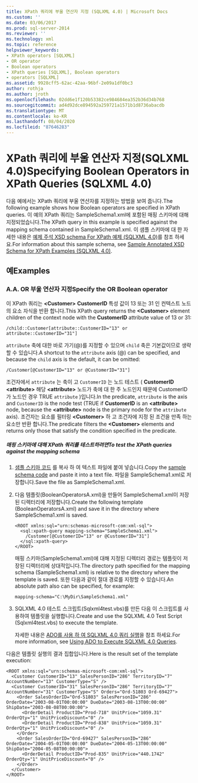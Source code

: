 ```yaml
---
title: XPath 쿼리에 부울 연산자 지정 (SQLXML 4.0) | Microsoft Docs
ms.custom: ''
ms.date: 03/06/2017
ms.prod: sql-server-2014
ms.reviewer: ''
ms.technology: xml
ms.topic: reference
helpviewer_keywords:
- XPath operators [SQLXML]
- OR operator
- Boolean operators
- XPath queries [SQLXML], Boolean operators
- operators [SQLXML]
ms.assetid: 9928cff5-62ac-42aa-96bf-2e09a1df0bc3
author: rothja
ms.author: jroth
ms.openlocfilehash: 02dd6e1f120b53382ce984684ea352b36d34b768
ms.sourcegitcommit: ad4d92dce894592a259721a1571b1d8736abacdb
ms.translationtype: MT
ms.contentlocale: ko-KR
ms.lasthandoff: 08/04/2020
ms.locfileid: "87646283"
---
```

# <a name="specifying-boolean-operators-in-xpath-queries-sqlxml-40"></a><span data-ttu-id="c0b27-102">XPath 쿼리에 부울 연산자 지정(SQLXML 4.0)</span><span class="sxs-lookup"><span data-stu-id="c0b27-102">Specifying Boolean Operators in XPath Queries (SQLXML 4.0)</span></span>
  <span data-ttu-id="c0b27-103">다음 예에서는 XPath 쿼리에 부울 연산자를 지정하는 방법을 보여 줍니다.</span><span class="sxs-lookup"><span data-stu-id="c0b27-103">The following example shows how Boolean operators are specified in XPath queries.</span></span> <span data-ttu-id="c0b27-104">이 예의 XPath 쿼리는 SampleSchema1.xml에 포함된 매핑 스키마에 대해 지정되었습니다.</span><span class="sxs-lookup"><span data-stu-id="c0b27-104">The XPath query in this example is specified against the mapping schema contained in SampleSchema1.xml.</span></span> <span data-ttu-id="c0b27-105">이 샘플 스키마에 대 한 자세한 내용은 [예제 주석 XSD schema For XPath 예제 &#40;SQLXML 4.0&#41;](sample-annotated-xsd-schema-for-xpath-examples-sqlxml-4-0.md)를 참조 하세요.</span><span class="sxs-lookup"><span data-stu-id="c0b27-105">For information about this sample schema, see [Sample Annotated XSD Schema for XPath Examples &#40;SQLXML 4.0&#41;](sample-annotated-xsd-schema-for-xpath-examples-sqlxml-4-0.md).</span></span>  
  
## <a name="examples"></a><span data-ttu-id="c0b27-106">예</span><span class="sxs-lookup"><span data-stu-id="c0b27-106">Examples</span></span>  
  
### <a name="a-specify-the-or-boolean-operator"></a><span data-ttu-id="c0b27-107">A.</span><span class="sxs-lookup"><span data-stu-id="c0b27-107">A.</span></span> <span data-ttu-id="c0b27-108">OR 부울 연산자 지정</span><span class="sxs-lookup"><span data-stu-id="c0b27-108">Specify the OR Boolean operator</span></span>  
 <span data-ttu-id="c0b27-109">이 XPath 쿼리는 **\<Customer>** **CustomerID** 특성 값이 13 또는 31 인 컨텍스트 노드의 요소 자식을 반환 합니다.</span><span class="sxs-lookup"><span data-stu-id="c0b27-109">This XPath query returns the **\<Customer>** element children of the context node with the **CustomerID** attribute value of 13 or 31:</span></span>  
  
```  
/child::Customer[attribute::CustomerID="13" or attribute::CustomerID="31"]  
```  
  
 <span data-ttu-id="c0b27-110">`attribute` 축에 대한 바로 가기(@)를 지정할 수 있으며 `child` 축은 기본값이므로 생략할 수 있습니다.</span><span class="sxs-lookup"><span data-stu-id="c0b27-110">A shortcut to the `attribute` axis (@) can be specified, and because the `child` axis is the default, it can be omitted:</span></span>  
  
```  
/Customer[@CustomerID="13" or @CustomerID="31"]  
```  
  
 <span data-ttu-id="c0b27-111">조건자에서 `attribute` 는 축이 고 `CustomerID` 는 노드 테스트 ( **CustomerID** **\<attribute>** 해당 **\<attribute>** 노드가 축에 대 한 주 노드인지 때문에 CustomerID가 노드인 경우 TRUE `attribute` )입니다.</span><span class="sxs-lookup"><span data-stu-id="c0b27-111">In the predicate, `attribute` is the axis and `CustomerID` is the node test (TRUE if **CustomerID** is an **\<attribute>** node, because the **\<attribute>** node is the primary node for the `attribute` axis).</span></span> <span data-ttu-id="c0b27-112">조건자는 요소를 필터링 **\<Customer>** 하 고 조건자에 지정 된 조건을 만족 하는 요소만 반환 합니다.</span><span class="sxs-lookup"><span data-stu-id="c0b27-112">The predicate filters the **\<Customer>** elements and returns only those that satisfy the condition specified in the predicate.</span></span>  
  
##### <a name="to-test-the-xpath-queries-against-the-mapping-schema"></a><span data-ttu-id="c0b27-113">매핑 스키마에 대해 XPath 쿼리를 테스트하려면</span><span class="sxs-lookup"><span data-stu-id="c0b27-113">To test the XPath queries against the mapping schema</span></span>  
  
1.  <span data-ttu-id="c0b27-114">[샘플 스키마 코드](sample-annotated-xsd-schema-for-xpath-examples-sqlxml-4-0.md) 를 복사 하 여 텍스트 파일에 붙여 넣습니다.</span><span class="sxs-lookup"><span data-stu-id="c0b27-114">Copy the [sample schema code](sample-annotated-xsd-schema-for-xpath-examples-sqlxml-4-0.md) and paste it into a text file.</span></span> <span data-ttu-id="c0b27-115">파일을 SampleSchema1.xml로 저장합니다.</span><span class="sxs-lookup"><span data-stu-id="c0b27-115">Save the file as SampleSchema1.xml.</span></span>  
  
2.  <span data-ttu-id="c0b27-116">다음 템플릿(BooleanOperatorsA.xml)을 만들어 SampleSchema1.xml이 저장된 디렉터리에 저장합니다.</span><span class="sxs-lookup"><span data-stu-id="c0b27-116">Create the following template (BooleanOperatorsA.xml) and save it in the directory where SampleSchema1.xml is saved.</span></span>  
  
    ```  
    <ROOT xmlns:sql="urn:schemas-microsoft-com:xml-sql">  
      <sql:xpath-query mapping-schema="SampleSchema1.xml">  
        /Customer[@CustomerID="13" or @CustomerID="31"]  
      </sql:xpath-query>  
    </ROOT>  
    ```  
  
     <span data-ttu-id="c0b27-117">매핑 스키마(SampleSchema1.xml)에 대해 지정된 디렉터리 경로는 템플릿이 저장된 디렉터리에 상대적입니다.</span><span class="sxs-lookup"><span data-stu-id="c0b27-117">The directory path specified for the mapping schema (SampleSchema1.xml) is relative to the directory where the template is saved.</span></span> <span data-ttu-id="c0b27-118">또한 다음과 같이 절대 경로를 지정할 수 있습니다.</span><span class="sxs-lookup"><span data-stu-id="c0b27-118">An absolute path also can be specified, for example:</span></span>  
  
    ```  
    mapping-schema="C:\MyDir\SampleSchema1.xml"  
    ```  
  
3.  <span data-ttu-id="c0b27-119">SQLXML 4.0 테스트 스크립트(Sqlxml4test.vbs)를 만든 다음 이 스크립트를 사용하여 템플릿을 실행합니다.</span><span class="sxs-lookup"><span data-stu-id="c0b27-119">Create and use the SQLXML 4.0 Test Script (Sqlxml4test.vbs) to execute the template.</span></span>  
  
     <span data-ttu-id="c0b27-120">자세한 내용은 [ADO를 사용 하 여 SQLXML 4.0 쿼리 실행](../../sqlxml/using-ado-to-execute-sqlxml-4-0-queries.md)을 참조 하세요.</span><span class="sxs-lookup"><span data-stu-id="c0b27-120">For more information, see [Using ADO to Execute SQLXML 4.0 Queries](../../sqlxml/using-ado-to-execute-sqlxml-4-0-queries.md).</span></span>  
  
 <span data-ttu-id="c0b27-121">다음은 템플릿 실행의 결과 집합입니다.</span><span class="sxs-lookup"><span data-stu-id="c0b27-121">Here is the result set of the template execution:</span></span>  
  
```  
<ROOT xmlns:sql="urn:schemas-microsoft-com:xml-sql">  
  <Customer CustomerID="13" SalesPersonID="286" TerritoryID="7" AccountNumber="13" CustomerType="S" />   
  <Customer CustomerID="31" SalesPersonID="286" TerritoryID="7" AccountNumber="31" CustomerType="S" Orders="Ord-51803 Ord-69427">  
    <Order SalesOrderID="Ord-51803" SalesPersonID="286" OrderDate="2003-08-01T00:00:00" DueDate="2003-08-13T00:00:00" ShipDate="2003-08-08T00:00:00">  
      <OrderDetail ProductID="Prod-718" UnitPrice="1059.31" OrderQty="1" UnitPriceDiscount="0" />   
      <OrderDetail ProductID="Prod-838" UnitPrice="1059.31" OrderQty="1" UnitPriceDiscount="0" />   
    </Order>  
    <Order SalesOrderID="Ord-69427" SalesPersonID="286" OrderDate="2004-05-01T00:00:00" DueDate="2004-05-13T00:00:00" ShipDate="2004-05-08T00:00:00">  
      <OrderDetail ProductID="Prod-835" UnitPrice="440.1742" OrderQty="1" UnitPriceDiscount="0" />   
    </Order>  
  </Customer>  
</ROOT>  
```  
  
  
